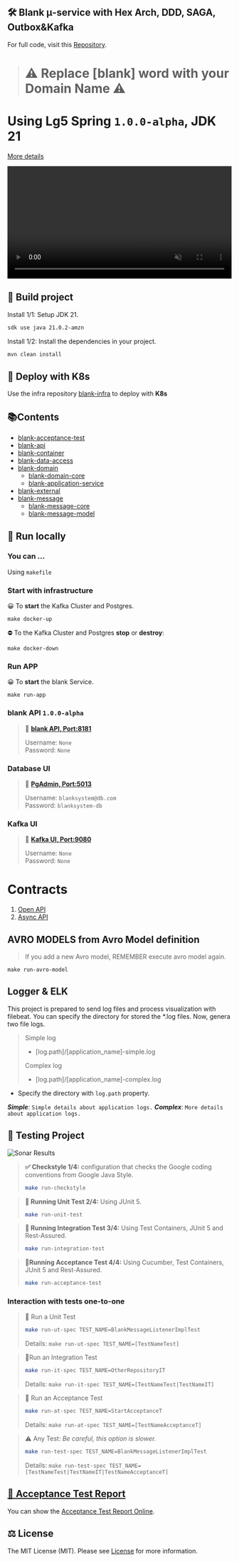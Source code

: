 ## 🛠️ Blank μ-service with Hex Arch, DDD, SAGA, Outbox&Kafka

For full code, visit this [Repository][11].


> <h1> ⚠️ Replace [blank] word with your Domain Name ⚠️</h1>  
# Using Lg5 Spring `1.0.0-alpha`, JDK 21

[More details][4]


<div class="video-banner">
  <video width="100%" controls autoplay muted loop>
    <source src="./video/gource.mp4" type="video/mp4">
  </video>
</div>


## 🚀 Build project

Install 1/1: Setup JDK 21.

```bash
sdk use java 21.0.2-amzn 
```

Install 1/2: Install the dependencies in your project.

```bash
mvn clean install 
```
## 🚀 Deploy with K8s

Use the infra repository [blank-infra][8] to deploy with **K8s**

## 📚Contents

* [blank-acceptance-test](blank-acceptance-test)
* [blank-api](blank-api)
* [blank-container](blank-container)
* [blank-data-access](blank-data-access)
* [blank-domain](blank-domain)
    * [blank-domain-core](blank-domain%2Fblank-domain-core)
    * [blank-application-service](blank-domain%2Fblank-application-service)
* [blank-external](blank-external)
* [blank-message](blank-message)
    * [blank-message-core](blank-message%2Fblank-message-core)
    * [blank-message-model](blank-message%2Fblank-message-model)



## 🚀 Run locally

### You can ...
Using `makefile`

### Start with infrastructure
😀 To **start** the Kafka Cluster and Postgres.

```shell
make docker-up
```

⛔️ To the Kafka Cluster and Postgres **stop** or **destroy**:
```shell
make docker-down
```

### Run APP
😀 To **start** the blank Service.

```shell
make run-app
```

### blank API `1.0.0-alpha`
> 👋  **[blank API, Port:8181][5]**
>
> Username: `None`  
> Password: `None`

### Database UI
> 👋  **[PgAdmin, Port:5013][9]**
>
> Username: `blanksystem@db.com`  
> Password: `blanksystem-db`

### Kafka UI
> 👋  **[Kafka UI, Port:9080][10]**
>
> Username: `None`  
> Password: `None`
>
# Contracts

1. [Open API][6]
2. [Async API][7]

## AVRO MODELS from Avro Model definition
> If you add a new Avro model, REMEMBER execute avro model again.
```shell
make run-avro-model
```
## Logger & ELK
This project is prepared to send log files and process visualization with filebeat.
You can specify the directory for stored the *.log files. Now, genera two file logs.

> Simple log
>* [log.path]/[application_name]-simple.log
>
> Complex log
>* [log.path]/[application_name]-complex.log
>
- Specify the directory with `log.path` property.

**_Simple_**: `Simple details about application logs.`
**_Complex_**:  `More details about application logs.`

## 🧪 Testing Project
![Sonar Results][img2]

> **✅ Checkstyle 1/4:** configuration that checks the Google coding conventions from Google Java Style.
>
> ```bash
> make run-checkstyle 
> ```

>**🧪 Running Unit Test 2/4:** Using JUnit 5.
>
>```bash
>make run-unit-test 
>```

>**🌾 Running Integration Test 3/4:** Using Test Containers, JUnit 5 and Rest-Assured.
>
>```bash
>make run-integration-test 
>```

>**🥒Running Acceptance Test 4/4:** Using Cucumber, Test Containers, JUnit 5 and Rest-Assured.
>
>```bash
>make run-acceptance-test
>```
### Interaction with tests one-to-one

> 🧪 Run a Unit Test
>```bash
>make run-ut-spec TEST_NAME=BlankMessageListenerImplTest
>```
>Details: `make run-ut-spec TEST_NAME=[TestNameTest]`

> 🌾Run an Integration Test
>```bash
>make run-it-spec TEST_NAME=OtherRepositoryIT
>```
>Details: `make run-it-spec TEST_NAME=[TestNameTest|TestNameIT]`

> 🥒 Run an Acceptance Test
>```bash
>make run-at-spec TEST_NAME=StartAcceptanceT
>```
>Details: `make run-at-spec TEST_NAME=[TestNameAcceptanceT]`

> ⚠️ Any Test: _Be careful, this option is slower._
>```bash
>make run-test-spec TEST_NAME=BlankMessageListenerImplTest
>```
>Details: `make run-test-spec TEST_NAME=[TestNameTest|TestNameIT|TestNameAcceptanceT]`
>

## [🥒 Acceptance Test Report][13]

You can show the [Acceptance Test Report Online][13].

## ⚖️ License

The MIT License (MIT). Please see [License][LIC] for more information.


[0]: https://img.shields.io/badge/LgLabs-community-blue?style=flat-square
[1]: https://lufgarciaqu.medium.com
[2]: https://img.shields.io/badge/license-MIT-green?style=flat-square
[4]: https://github.com/lg-labs-pentagon/lg5-spring

[5]: http://localhost:8181
[6]: https://blank-service-atdd.web.app/openapi
[7]: https://blank-service-atdd.web.app/asyncapi
[8]: https://github.com/lg-labs/blank-infra
[9]: http://localhost:5013
[10]: http://localhost:9080
[11]: https://github.com/lg-labs/blank-service
[13]: https://blank-service-atdd.web.app/atdd/

[LIC]: https://github.com/lg-labs/blank-service/blob/main/LICENSE

[img1]: https://github.com/lg-labs-pentagon/lg-labs-boot-parent/assets/105936384/31c27db8-1e77-478d-a38e-7acf6ba2571c
[img2]: img/quality-results.png
